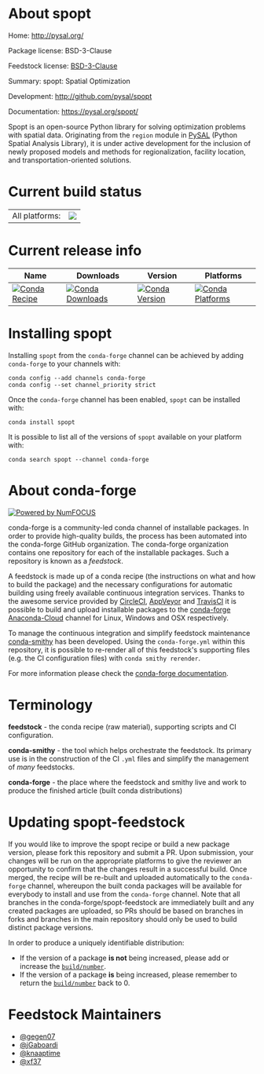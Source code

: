 About spopt
===========

Home: http://pysal.org/

Package license: BSD-3-Clause

Feedstock license: [BSD-3-Clause](https://github.com/conda-forge/spopt-feedstock/blob/main/LICENSE.txt)

Summary: spopt: Spatial Optimization

Development: http://github.com/pysal/spopt

Documentation: https://pysal.org/spopt/

Spopt is an open-source Python library for solving optimization problems with spatial data. Originating from the `region` module in [PySAL](http://pysal.org) (Python Spatial Analysis Library), it is under active development for the inclusion of newly proposed models and methods for regionalization, facility location, and transportation-oriented solutions.


Current build status
====================


<table><tr><td>All platforms:</td>
    <td>
      <a href="https://dev.azure.com/conda-forge/feedstock-builds/_build/latest?definitionId=11634&branchName=main">
        <img src="https://dev.azure.com/conda-forge/feedstock-builds/_apis/build/status/spopt-feedstock?branchName=main">
      </a>
    </td>
  </tr>
</table>

Current release info
====================

| Name | Downloads | Version | Platforms |
| --- | --- | --- | --- |
| [![Conda Recipe](https://img.shields.io/badge/recipe-spopt-green.svg)](https://anaconda.org/conda-forge/spopt) | [![Conda Downloads](https://img.shields.io/conda/dn/conda-forge/spopt.svg)](https://anaconda.org/conda-forge/spopt) | [![Conda Version](https://img.shields.io/conda/vn/conda-forge/spopt.svg)](https://anaconda.org/conda-forge/spopt) | [![Conda Platforms](https://img.shields.io/conda/pn/conda-forge/spopt.svg)](https://anaconda.org/conda-forge/spopt) |

Installing spopt
================

Installing `spopt` from the `conda-forge` channel can be achieved by adding `conda-forge` to your channels with:

```
conda config --add channels conda-forge
conda config --set channel_priority strict
```

Once the `conda-forge` channel has been enabled, `spopt` can be installed with:

```
conda install spopt
```

It is possible to list all of the versions of `spopt` available on your platform with:

```
conda search spopt --channel conda-forge
```


About conda-forge
=================

[![Powered by
NumFOCUS](https://img.shields.io/badge/powered%20by-NumFOCUS-orange.svg?style=flat&colorA=E1523D&colorB=007D8A)](https://numfocus.org)

conda-forge is a community-led conda channel of installable packages.
In order to provide high-quality builds, the process has been automated into the
conda-forge GitHub organization. The conda-forge organization contains one repository
for each of the installable packages. Such a repository is known as a *feedstock*.

A feedstock is made up of a conda recipe (the instructions on what and how to build
the package) and the necessary configurations for automatic building using freely
available continuous integration services. Thanks to the awesome service provided by
[CircleCI](https://circleci.com/), [AppVeyor](https://www.appveyor.com/)
and [TravisCI](https://travis-ci.com/) it is possible to build and upload installable
packages to the [conda-forge](https://anaconda.org/conda-forge)
[Anaconda-Cloud](https://anaconda.org/) channel for Linux, Windows and OSX respectively.

To manage the continuous integration and simplify feedstock maintenance
[conda-smithy](https://github.com/conda-forge/conda-smithy) has been developed.
Using the ``conda-forge.yml`` within this repository, it is possible to re-render all of
this feedstock's supporting files (e.g. the CI configuration files) with ``conda smithy rerender``.

For more information please check the [conda-forge documentation](https://conda-forge.org/docs/).

Terminology
===========

**feedstock** - the conda recipe (raw material), supporting scripts and CI configuration.

**conda-smithy** - the tool which helps orchestrate the feedstock.
                   Its primary use is in the construction of the CI ``.yml`` files
                   and simplify the management of *many* feedstocks.

**conda-forge** - the place where the feedstock and smithy live and work to
                  produce the finished article (built conda distributions)


Updating spopt-feedstock
========================

If you would like to improve the spopt recipe or build a new
package version, please fork this repository and submit a PR. Upon submission,
your changes will be run on the appropriate platforms to give the reviewer an
opportunity to confirm that the changes result in a successful build. Once
merged, the recipe will be re-built and uploaded automatically to the
`conda-forge` channel, whereupon the built conda packages will be available for
everybody to install and use from the `conda-forge` channel.
Note that all branches in the conda-forge/spopt-feedstock are
immediately built and any created packages are uploaded, so PRs should be based
on branches in forks and branches in the main repository should only be used to
build distinct package versions.

In order to produce a uniquely identifiable distribution:
 * If the version of a package **is not** being increased, please add or increase
   the [``build/number``](https://docs.conda.io/projects/conda-build/en/latest/resources/define-metadata.html#build-number-and-string).
 * If the version of a package **is** being increased, please remember to return
   the [``build/number``](https://docs.conda.io/projects/conda-build/en/latest/resources/define-metadata.html#build-number-and-string)
   back to 0.

Feedstock Maintainers
=====================

* [@gegen07](https://github.com/gegen07/)
* [@jGaboardi](https://github.com/jGaboardi/)
* [@knaaptime](https://github.com/knaaptime/)
* [@xf37](https://github.com/xf37/)

